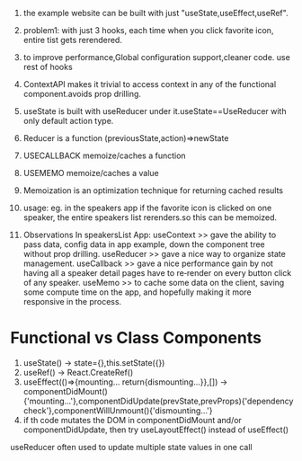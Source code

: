 1. the example website can be built with just "useState,useEffect,useRef".

2. problem1: with just 3 hooks, each time when you click favorite icon, entire tist gets rerendered.
3. to improve performance,Global configuration support,cleaner code. use rest of hooks
4. ContextAPI makes it trivial to access context in any of the functional component.avoids prop drilling.
5. useState is built with useReducer under it.useState==UseReducer with only default action type.
6. Reducer is a function (previousState,action)=>newState
7. USECALLBACK memoize/caches a function
8. USEMEMO memoize/caches a value
9. Memoization is an optimization technique for returning cached results
10. usage: eg. in the speakers app if the favorite icon is clicked on one speaker, the entire speakers list rerenders.so this can be memoized.
11. Observations In speakersList App:
    useContext >> gave the ability to pass data, config data in app example, down the component tree without prop drilling.
    useReducer >> gave a nice way to organize state management.
    useCallback >> gave a nice performance gain by not having all a speaker detail pages have to re‑render on every button click of any speaker. useMemo >> to cache some data on the client, saving some compute time on the app, and hopefully making it more responsive in the process.

# Functional vs Class Components

1. useState() -> state={},this.setState({})
2. useRef() -> React.CreateRef()
3. useEffect(()=>{mounting... return{dismounting...}},[]) -> componentDidMount(){'mounting...'},componentDidUpdate(prevState,prevProps){'dependency check'},componentWillUnmount(){'dismounting...'}
4. if th code mutates the DOM in componentDidMount and/or componentDidUpdate, then try useLayoutEffect() instead of useEffect()

useReducer often used to update multiple state values in one call
